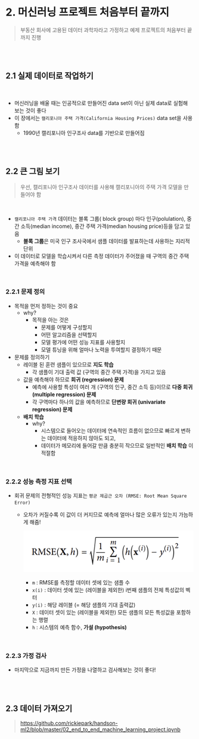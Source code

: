 # 2. 머신러닝 프로젝트 처음부터 끝까지

> 부동산 회사에 고용된 데이터 과학자라고 가정하고 예제 프로젝트의 처음부터 끝까지 진행

<br>

<br>

## 2.1 실제 데이터로 작업하기

<br>

- 머신러닝을 배울 때는 인공적으로 만들어진 data set이 아닌 실제 data로 실험해 보는 것이 좋다
- 이 장에서는 `캘리포니아 주택 가격(California Housing Prices)` data set을 사용함
  - 1990년 캘리포니아 인구조사 data를 기반으로 만들어짐

<br>

<br>

## 2.2 큰 그림 보기

>  우선, 캘리포니아 인구조사 데이터를 사용해 캘리포니아의 주택 가격 모델을 만들어야 함

<br>

- `캘리포니아 주택 가격` 데이터는 블록 그룹( block group) 마다 인구(polulation), 중간 소득(median income), 중간 주택 가격(median housing price)등을 담고 있음
  - **블록 그룹**은 미국 인구 조사국에서 샘플 데이터를 발표하는데 사용하는 지리적 단위
- 이 데이터로 모델을 학습시켜서 다른 측정 데이터가 주어졌을 때 구역의 중간 주택 가격을 예측해야 함

<br>

### 2.2.1 문제 정의

- 목적을 먼저 정하는 것이 중요
  - why?
    - 목적을 아는 것은 
      - 문제를 어떻게 구성할지
      - 어떤 알고리즘을 선택할지
      - 모델 평가에 어떤 성능 지표를 사용할지
      - 모델 튜닝을 위해 얼마나 노력을 투여할지 결정하기 때문
- 문제를 정의하기
  - 레이블 된 훈련 샘플이 있으므로 **지도 학습**
    - 각 샘플이 기대 출력 값 (구역의 중간 주택 가격)을 가지고 있음
  - 값을 예측해야 하므로 **회귀 (regression) 문제**
    - 예측에 사용할 특성이 여러 개 (구역의 인구, 중간 소득 등)이므로 **다중 회귀 (multiple regression) 문제**
    - 각 구역마다 하나의 값을 예측하므로 **단변량 회귀 (univariate regression) 문제**
  - **배치 학습**
    - why?
      - 시스템으로 들어오는 데이터에 연속적인 흐름이 없으므로 빠르게  변하는 데이터에 적응하지 않아도 되고,
      - 데이터가 메모리에 들어갈 만큼 충분히 작으므로 일반적인 **배치 학습** 이 적절함

<br>

### 2.2.2 성능 측정 지표 선택

- 회귀 문제의 전형적인 성능 지표는 `평균 제곱근 오차 (RMSE: Root Mean Square Error)`

  - 오차가 커질수록 이 값이 더 커지므로 예측에 얼마나 많은 오류가 있는지 가늠하게 해줌!

    ![](../../images/root-mean-square-error.png)

    - `m` : RMSE를 측정할 데이터 셋에 있는 샘플 수
    - `x(i)` : 데이터 셋에 있는 (레이블을 제외한) i번째 샘플의 전체 특성값의 벡터
    - `y(i)` : 해당 레이블 (= 해당 샘플의 기대 출력값)
    - `X` : 데이터 셋이 있는 (레이블을 제외한) 모든 샘플의 모든 특성값을 포함하는 행렬
    - `h` : 시스템의 예측 함수, **가설 (hypothesis)**

<br>

### 2.2.3 가정 검사

- 마지막으로 지금까지 만든 가정을 나열하고 검사해보는 것이 좋다!

<br>

<br>

## 2.3 데이터 가져오기

> https://github.com/rickiepark/handson-ml2/blob/master/02_end_to_end_machine_learning_project.ipynb

